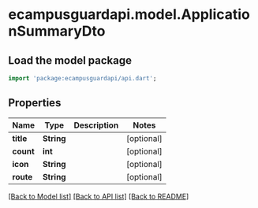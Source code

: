# ecampusguardapi.model.ApplicationSummaryDto

## Load the model package
```dart
import 'package:ecampusguardapi/api.dart';
```

## Properties
Name | Type | Description | Notes
------------ | ------------- | ------------- | -------------
**title** | **String** |  | [optional] 
**count** | **int** |  | [optional] 
**icon** | **String** |  | [optional] 
**route** | **String** |  | [optional] 

[[Back to Model list]](../README.md#documentation-for-models) [[Back to API list]](../README.md#documentation-for-api-endpoints) [[Back to README]](../README.md)


